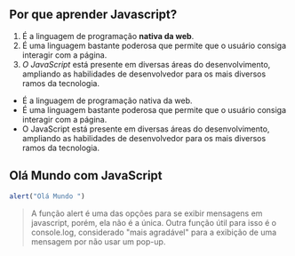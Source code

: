 ## Por que aprender Javascript?
1. É a linguagem de programação **nativa da web**.
2. É uma linguagem bastante poderosa que permite que o usuário consiga interagir com a página.
3. *O JavaScript* está presente em diversas áreas do desenvolvimento, ampliando as habilidades de desenvolvedor para os mais diversos ramos da tecnologia.

* É a linguagem de programação nativa da web.
* É uma linguagem bastante poderosa que permite que o usuário consiga interagir com a página.
* O JavaScript está presente em diversas áreas do desenvolvimento, ampliando as habilidades de desenvolvedor para os mais diversos ramos da tecnologia.

## Olá Mundo com JavaScript
```javascript
alert("Olá Mundo ")
```
> A função alert é uma das opções para se exibir mensagens em javascript, porém, ela não é a única. Outra função útil para isso é o console.log, considerado "mais agradável" para a exibição de uma mensagem por não usar um pop-up. 
